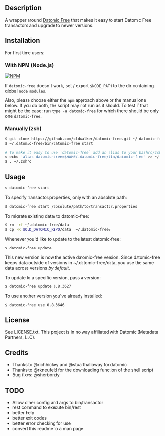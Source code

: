 ## Description
A wrapper around [Datomic Free](https://my.datomic.com/downloads/free) that makes it easy to
start Datomic Free transactors and upgrade to newer versions.

## Installation

For first time users:

### With NPM (Node.js)

[![NPM](https://nodei.co/npm/datomic-free.png?mini=true)](https://www.npmjs.org/package/datomic-free)

If `datomic-free` doesn't work, set / export `$NODE_PATH` to the dir containing global `node_modules`.

Also, please choose either the `npm` approach above or the manual one below.
If you do both, the script may not run as it should.
To test if that might be the case: run `type -a datomic-free`
for which there should be only one `datomic-free`.

### Manually (zsh)

```sh
$ git clone https://github.com/cldwalker/datomic-free.git ~/.datomic-free
$ ~/.datomic-free/bin/datomic-free start

# To make it easy to use `datomic-free` add an alias to your bashrc/zshrc
$ echo 'alias datomic-free=$HOME/.datomic-free/bin/datomic-free' >> ~/.zshrc
$ . ~/.zshrc
```

## Usage

```sh
$ datomic-free start
```

To specify transactor.properties, only with an absolute path:

```sh
$ datomic-free start /absolute/path/to/transactor.properties
```

To migrate existing data/ to datomic-free:

```sh
$ rm -rf ~/.datomic-free/data
$ cp -R $OLD_DATOMIC_REPO/data  ~/.datomic-free/
```

Whenever you'd like to update to the latest datomic-free:

```sh
$ datomic-free update
```

This new version is now the active datomic-free version. Since datomic-free keeps data outside
of versions in ~/.datomic-free/data, you use the same data across versions *by default*.

To update to a specific version, pass a version:

```sh
$ datomic-free update 0.8.3627
```

To use another version you've already installed:

```sh
$ datomic-free use 0.8.3646
```

## License

See LICENSE.txt. This project is in no way affiliated with Datomic (Metadata Partners, LLC).

## Credits

* Thanks to @richhickey and @stuarthalloway for datomic
* Thanks to @rkneufeld for the downloading function of the shell script
* Bug fixes: @sherbondy

## TODO

* Allow other config and args to bin/transactor
* rest command to execute bin/rest
* better help
* better exit codes
* better error checking for use
* convert this readme to a man page
